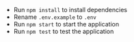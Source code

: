 - Run `npm install` to install dependencies
- Rename `.env.example` to `.env`
- Run `npm start` to start the application
- Run `npm test` to test the application
